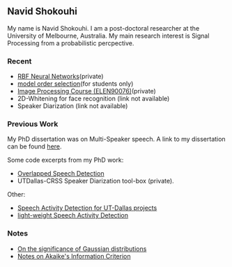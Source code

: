 ## Navid Shokouhi
My name is Navid Shokouhi. I am a post-doctoral researcher at the University of Melbourne, Australia. My main research interest is Signal Processing from a probabilistic percpective. 

### Recent
  - [RBF Neural Networks](https://github.com/idnavid/RBFadapt)(private)
  - [model order selection](https://github.com/idnavid/selectOrder/blob/master/notes/readme.md)(for students only)
  - [Image Processing Course (ELEN90076)](https://github.com/idnavid/imageprocessing_elen90076)(private)
  - 2D-Whitening for face recognition (link not available)
  - Speaker Diarization (link not available)


### Previous Work
My PhD dissertation was on Multi-Speaker speech. A link to my dissertation can be found [here](https://github.com/idnavid/dissertation/blob/master/SHOKOUHI-DISSERTATION-2017-rev3.pdf). 

Some code excerpts from my PhD work: 
- [Overlapped Speech Detection](https://github.com/idnavid/pyknograms)
- UTDallas-CRSS Speaker Diarization tool-box (private). 

Other: 
- [Speech Activity Detection for UT-Dallas projects](https://github.com/idnavid/speech_activity_detection)
- [light-weight Speech Activity Detection](https://github.com/idnavid/py_vad_tool)



### Notes
- [On the significance of Gaussian distributions](https://github.com/idnavid/misc/blob/master/Gaussian_approximation.md)
- [Notes on Akaike's Information Criterion](https://github.com/idnavid/selectOrder/blob/master/docs/deriving_aic/deriving_aic.pdf)

